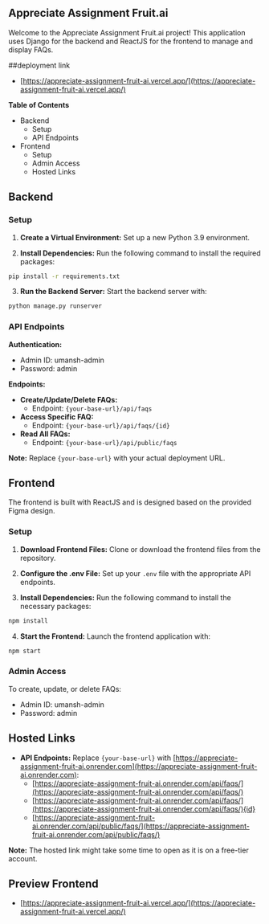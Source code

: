 
## Appreciate Assignment Fruit.ai

Welcome to the Appreciate Assignment Fruit.ai project! This application uses Django for the backend and ReactJS for the frontend to manage and display FAQs.

##deployment link
* [https://appreciate-assignment-fruit-ai.vercel.app/](https://appreciate-assignment-fruit-ai.vercel.app/)

**Table of Contents**

* Backend
    * Setup
    * API Endpoints
* Frontend
    * Setup
    * Admin Access
    * Hosted Links

## Backend

### Setup

1. **Create a Virtual Environment:** Set up a new Python 3.9 environment.

2. **Install Dependencies:** Run the following command to install the required packages:

```bash
pip install -r requirements.txt
```

3. **Run the Backend Server:** Start the backend server with:

```bash
python manage.py runserver
```

### API Endpoints

**Authentication:**

* Admin ID: umansh-admin
* Password: admin

**Endpoints:**

* **Create/Update/Delete FAQs:**
    * Endpoint: `{your-base-url}/api/faqs`
* **Access Specific FAQ:**
    * Endpoint: `{your-base-url}/api/faqs/{id}`
* **Read All FAQs:**
    * Endpoint: `{your-base-url}/api/public/faqs`

**Note:** Replace `{your-base-url}` with your actual deployment URL.

## Frontend

The frontend is built with ReactJS and is designed based on the provided Figma design.

### Setup

1. **Download Frontend Files:** Clone or download the frontend files from the repository.

2. **Configure the .env File:** Set up your `.env` file with the appropriate API endpoints.

3. **Install Dependencies:** Run the following command to install the necessary packages:

```bash
npm install
```

4. **Start the Frontend:** Launch the frontend application with:

```bash
npm start
```

### Admin Access

To create, update, or delete FAQs:

* Admin ID: umansh-admin
* Password: admin

## Hosted Links

* **API Endpoints:** Replace `{your-base-url}` with [https://appreciate-assignment-fruit-ai.onrender.com](https://appreciate-assignment-fruit-ai.onrender.com):
    * [https://appreciate-assignment-fruit-ai.onrender.com/api/faqs/](https://appreciate-assignment-fruit-ai.onrender.com/api/faqs/)
    * [https://appreciate-assignment-fruit-ai.onrender.com/api/faqs/](https://appreciate-assignment-fruit-ai.onrender.com/api/faqs/){id}
    * [https://appreciate-assignment-fruit-ai.onrender.com/api/public/faqs/](https://appreciate-assignment-fruit-ai.onrender.com/api/public/faqs/)

**Note:** The hosted link might take some time to open as it is on a free-tier account.

## Preview Frontend

* [https://appreciate-assignment-fruit-ai.vercel.app/](https://appreciate-assignment-fruit-ai.vercel.app/)




